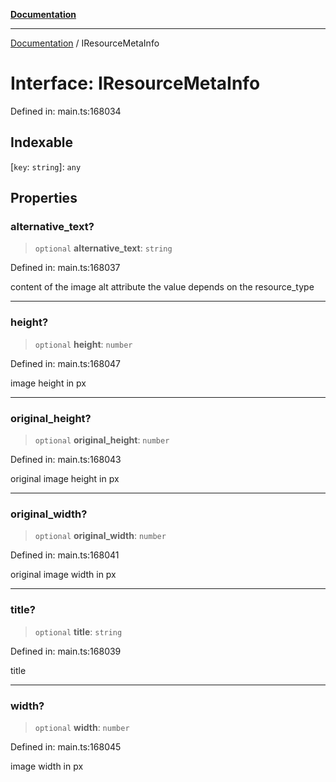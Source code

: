 [**Documentation**](../README.md)

***

[Documentation](../README.md) / IResourceMetaInfo

# Interface: IResourceMetaInfo

Defined in: main.ts:168034

## Indexable

\[`key`: `string`\]: `any`

## Properties

### alternative\_text?

> `optional` **alternative\_text**: `string`

Defined in: main.ts:168037

content of the image alt attribute
the value depends on the resource_type

***

### height?

> `optional` **height**: `number`

Defined in: main.ts:168047

image height in px

***

### original\_height?

> `optional` **original\_height**: `number`

Defined in: main.ts:168043

original image height in px

***

### original\_width?

> `optional` **original\_width**: `number`

Defined in: main.ts:168041

original image width in px

***

### title?

> `optional` **title**: `string`

Defined in: main.ts:168039

title

***

### width?

> `optional` **width**: `number`

Defined in: main.ts:168045

image width in px
